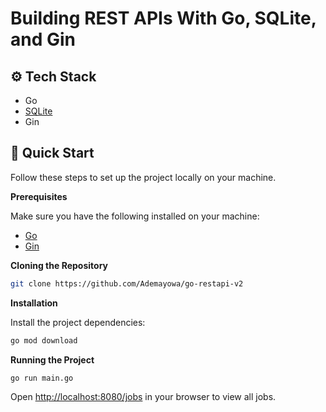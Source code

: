 # Building REST APIs With Go, SQLite, and Gin</h2>

## <a name="tech-stack">⚙️ Tech Stack</a>

- Go
- [SQLite](https://github.com/glebarez/go-sqlite)
- Gin

## <a name="quick-start">🤸 Quick Start</a>

Follow these steps to set up the project locally on your machine.

**Prerequisites**

Make sure you have the following installed on your machine:

- [Go](https://go.dev/doc/install)
- [Gin](https://gin-gonic.com/docs/quickstart/)

**Cloning the Repository**

```bash
git clone https://github.com/Ademayowa/go-restapi-v2
```

**Installation**

Install the project dependencies:

```bash
go mod download
```

**Running the Project**

```bash
go run main.go
```

Open [http://localhost:8080/jobs](http://localhost:8080/jobs) in your browser to view all jobs.
